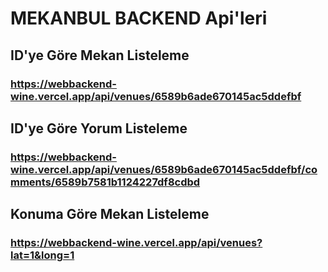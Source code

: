 # MEKANBUL BACKEND Api'leri

## ID'ye Göre Mekan Listeleme
### https://webbackend-wine.vercel.app/api/venues/6589b6ade670145ac5ddefbf

## ID'ye Göre Yorum Listeleme
### https://webbackend-wine.vercel.app/api/venues/6589b6ade670145ac5ddefbf/comments/6589b7581b1124227df8cdbd

## Konuma Göre Mekan Listeleme
### https://webbackend-wine.vercel.app/api/venues?lat=1&long=1
